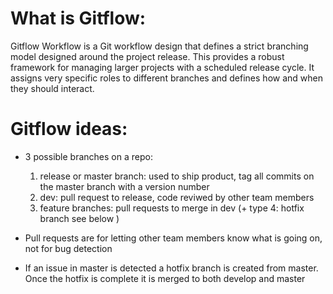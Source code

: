 # What is Gitflow:
Gitflow Workflow is a Git workflow design that defines a strict branching model designed around the project release. This provides a robust framework for managing larger projects with a scheduled release cycle. It assigns very specific roles to different branches and defines how and when they should interact.

# Gitflow ideas:
- 3 possible branches on a repo:
    1. release or master branch: used to ship product, tag all commits on the master branch with a version number
    2. dev: pull request to release, code reviwed by other team members
    3. feature branches: pull requests to merge in dev
    (+ type 4: hotfix branch see below )
- Pull requests are for letting other team members know what is going on, not for bug detection

- If an issue in master is detected a hotfix branch is created from master. Once the hotfix is complete it is merged to both develop and master